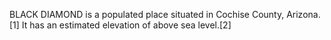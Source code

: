 BLACK DIAMOND is a populated place situated in Cochise County, Arizona.[1] It has an estimated elevation of above sea level.[2]
